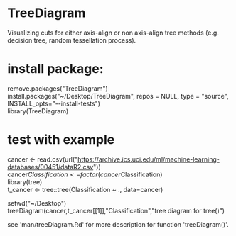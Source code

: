 # TreeDiagram

Visualizing cuts for either axis-align or non axis-align tree methods (e.g. decision tree, random tessellation process).

# install package:
remove.packages("TreeDiagram") \
install.packages("~/Desktop/TreeDiagram", repos = NULL, type = "source", INSTALL_opts="--install-tests") \
library(TreeDiagram)
  
# test with example
cancer <- read.csv(url("https://archive.ics.uci.edu/ml/machine-learning-databases/00451/dataR2.csv")) \
cancer$Classification <- factor(cancer$Classification)\
library(tree)\
t_cancer <- tree::tree(Classification ~ ., data=cancer)

setwd("~/Desktop")\
treeDiagram(cancer,t_cancer[[1]],"Classification","tree diagram for tree()")

see 'man/treeDiagram.Rd' for more description for function 'treeDiagram()'.

